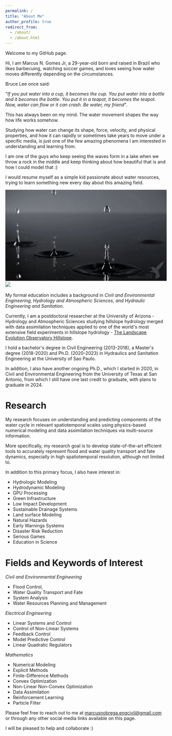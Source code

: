 ```yaml
---
permalink: /
title: "About Me"
author_profile: true
redirect_from: 
  - /about/
  - /about.html
---
```


Welcome to my GitHub page.

Hi, I am Marcus N. Gomes Jr, a 29-year-old born and raised in Brazil who likes barbecuing, watching soccer games, and loves seeing how water moves differently depending on the circumstances.

Bruce Lee once said: 

"<i>If you put water into a cup, it becomes the cup. You put water into a bottle and it becomes the bottle. You put it in a teapot, it becomes the teapot. Now, water can flow or it can crash. Be water, my friend</i>". 

This has always been on my mind. The water movement shapes the way how life works somehow.

Studying how water can change its shape, force, velocity, and physical properties, and how it can rapidly or sometimes take years to move under a specific media, is just one of the few amazing phenomena I am interested in understanding and learning from.

I am one of the guys who keep seeing the waves form in a lake when we throw a rock in the middle and keep thinking about how beautiful that is and how I could model that :)

I would resume myself as a simple kid passionate about water resources, trying to learn something new every day about this amazing field. 

<img src="/files/water_gif.gif">

<img src="/images/profile.png">

My formal education includes a background in <i>Civil and Environmental Engineering, Hydrology and Atmospheric Sciences, and Hydraulic Engineering and Sanitation</i>.

Currently, I am a postdoctoral researcher at the University of Arizona - Hydrology and Atmospheric Sciences studying hillslope hydrology merged with data assimilation techniques applied to one of the world's most extensive field experiments in hillslope hydrology - [The Landscape Evolution Observatory Hillslope](https://www.youtube.com/watch?v=qTN89IriGCI&t=21s&ab_channel=Biosphere2).

I hold a bachelor's degree in Civil Engineering (2013-2018), a Master's degree (2018-2020) and Ph.D. (2020-2023) in Hydraulics and Sanitation Engineering at the University of Sao Paulo.

In addition, I also have another ongoing Ph.D., which I started in 2020, in Civil and Environmental Engineering from the University of Texas at San Antonio, from which I still have one last credit to graduate, with plans to graduate in 2024.

Research
======
My research focuses on understanding and predicting components of the water cycle in relevant spatiotemporal scales using physics-based numerical modeling and data assimilation techniques via multi-source information. 

More specifically, my research goal is to develop state-of-the-art efficient tools to accurately represent flood and water quality transport and fate dynamics, especially in high spatiotemporal resolution, although not limited to.

In addition to this primary focus, I also have interest in:

- Hydrologic Modeling
- Hydrodynamic Modeling
- GPU Processing
- Green Infrastructure
- Low Impact Development
- Sustainable Drainage Systems
- Land surface Modeling
- Natural Hazards
- Early Warnings Systems
- Disaster Risk Reduction
- Serious Games
- Education in Science


Fields and Keywords of Interest
=======
<i>Civil and Environmental Engineering</i>
- Flood Control,
- Water Quality Transport and Fate
- System Analysis
- Water Resources Planning and Management

<i>Electrical Engineering</i>
- Linear Systems and Control
- Control of Non-Linear Systems
- Feedback Control
- Model Predictive Control
- Linear Quadratic Regulators

<i>Mathematics</i>
- Numerical Modeling
- Explicit Methods
- Finite-Difference Methods
- Convex Optimization
- Non-Linear Non-Convex Optimization
- Data Assimilation
- Reinforcement Learning
- Particle Filter

Please feel free to reach out to me at marcusnobrega.engcivil@gmail.com or through any other social media links available on this page.

I will be pleased to help and collaborate :)
